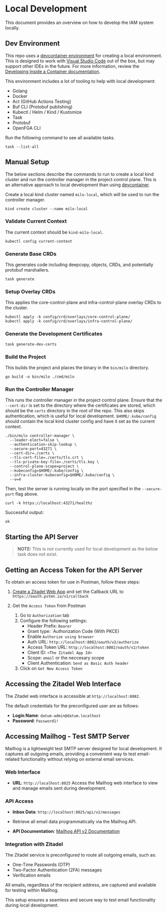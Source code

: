 # Local Development

This document provides an overview on how to develop the IAM system locally.

## Dev Environment

This repo uses a [devcontainer environment][devcontainer] for creating a local
environment. This is designed to work with [Visual Studio Code][vscode] out of
the box, but may support other IDEs in the future. For more information, review
the [Developing Inside a Container documentation][vscode-devcontainer].

[devcontainer]: https://containers.dev
[vscode]: https://code.visualstudio.com/
[vscode-devcontainer]:
    https://code.visualstudio.com/docs/devcontainers/containers

This environment includes a lot of tooling to help with local development:

- Golang
- Docker
- Act (GitHub Actions Testing)
- Buf CLI (Protobuf publishing)
- Kubectl / Helm / Kind / Kustomize
- Task
- Protobuf
- OpenFGA CLI

Run the following command to see all available tasks.

```shell
task --list-all
```

## Manual Setup

The below sections describe the commands to run to create a local kind cluster
and run the controller manager in the project control plane. This is an
alternative approach to local development than using
[devcontainer](https://containers.dev).


Create a local kind cluster named `milo-local`, which will be used to run the
controller manager.

```shell
kind create cluster --name milo-local
```

### Validate Current Context

The current context should be `kind-milo-local`.

```shell
kubectl config current-context
```

### Generate Base CRDs

This generates code including deepcopy, objects, CRDs, and potentially protobuf marshallers.

```shell
task generate
```

### Setup Overlay CRDs

This applies the core-control-plane and infra-control-plane overlay CRDs to the cluster.

```shell
kubectl apply -k config/crd/overlays/core-control-plane/
kubectl apply -k config/crd/overlays/infra-control-plane/
```

### Generate the Development Certificates

```shell
task generate-dev-certs
```

### Build the Project

This builds the project and places the binary in the `bin/milo` directory.

```shell
go build -o bin/milo ./cmd/milo
```

### Run the Controller Manager

This runs the controller manager in the project control plane. Ensure that the
`--cert-dir` is set to the directory where the certificates are stored, which
should be the `certs` directory in the root of the repo. This also skips
authentication, which is useful for local development. `$HOME/.kube/config`
should contain the local kind cluster config and have it set as the current
context.

```shell
./bin/milo controller-manager \
  --leader-elect=false \
  --authentication-skip-lookup \
  --secure-port=43271 \
  --cert-dir=./certs \
  --tls-cert-file=./certs/tls.crt \
  --tls-private-key-file=./certs/tls.key \
  --control-plane-scope=project \
  --kubeconfig=$HOME/.kube/config \
  --infra-cluster-kubeconfig=$HOME/.kube/config \
  --v=4
```

Then, test the server is running locally on the port specified in the
`--secure-port` flag above.

```shell
curl -k https://localhost:43271/healthz
```

Successful output:

```shell
ok
```

## Starting the API Server

> **NOTE:** This is not currently used for local development as the below task does not
> exist.

<!-- A docker compose testing environment is available to do end-to-end testing of
the API service locally. The task command `task apiserver:serve` is available to
quickly start the environment and run the API server.

```shell
task apiserver:serve
```

Additional arguments can be passed to the API server after specifying the `--`
parameter.

```shell
$ task apiserver:serve -- --help
``` -->

## Getting an Access Token for the API Server

To obtain an access token for use in Postman, follow these steps:

1. [Create a Zitadel Web
   App](https://github.com/datum-cloud/auth-playground/blob/main/providers/zitadel/README.md#-setting-up-zitadel-for-auth-playground-with-gogle-identity-provider)
   and set the Callback URL to `https://oauth.pstmn.io/v1/callback`

2. Get the `Access Token` from Postman
   1. Go to `Authorization` tab
   2. Configure the following settings:
      - Header Prefix: `Bearer`
      - Grant type: `Authorization Code (With PKCE)
      - Enable `Authorize using browser`
      - Auth URL: `http://localhost:8082/oauth/v2/authorize`
      - Access Token URL: `http://localhost:8082/oauth/v2/token`
      -  Client ID: `<The Zitadel App Id>`
      -  Scope: `email` or the neccesary scope
      -  Client Authentication: `Send as Basic Auth header`
   3. Click on `Get New Access Token`

## Accessing the Zitadel Web Interface

The Zitadel web interface is accessible at `http://localhost:8082`.

The default credentials for the preconfigured user are as follows:

- **Login Name**: `datum-admin@datum.localhost`
- **Password**: `Password1!`

## Accessing Mailhog - Test SMTP Server

Mailhog is a lightweight test SMTP server designed for local development. It captures all outgoing emails, providing a convenient way to test email-related functionality without relying on external email services.

### Web Interface

- **URL**: `http://localhost:8025`
  Access the Mailhog web interface to view and manage emails sent during development.

### API Access

- **Inbox Data**: `http://localhost:8025/api/v2/messages`
- 
  Retrieve all email data programmatically via the Mailhog API.

- **API Documentation**: [Mailhog API v2 Documentation](https://github.com/mailhog/MailHog/tree/master/docs/APIv2)

### Integration with Zitadel

The Zitadel service is preconfigured to route all outgoing emails, such as:

- One-Time Passwords (OTP)
- Two-Factor Authentication (2FA) messages
- Verification emails

All emails, regardless of the recipient address, are captured and available for testing within Mailhog.

This setup ensures a seamless and secure way to test email functionality during local development.

